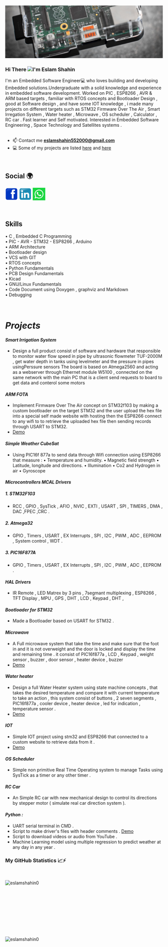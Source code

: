 
![Banner](https://github.com/eslamshahin0/eslamshahin0/blob/main/cover.jpg)


<!-- welcome message -->
### Hi There <img src="https://media.giphy.com/media/hvRJCLFzcasrR4ia7z/giphy.gif" width="25px">I'm Eslam Shahin 
<!-- ### Hi there 👋<img src="https://media.giphy.com/media/hvRJCLFzcasrR4ia7z/giphy.gif" width="25px"> -->


I'm an Embedded Software Engineer💻 who loves building and developing Embedded solutions️.Undergraduate with a solid knowledge and experience in embedded software development. Worked on PIC , ESP8266 , AVR & ARM based targets , familiar with RTOS concepts and Bootloader Design , good at Software design , and have some IOT knowledge , i made many projects on different targets such as STM32 Firmware Over The Air , Smart Irregation System , Water heater , Microwave , OS scheduler , Calculator  , RC car .
Fast learner and Self motivated.
Interested in Embedded Software Engineering , Space Technology and Satellites systems .
<br />
<br />

- 📫 Contact me **eslamshahin552000@gmail.com**
- 💻 Some of my projects are listed  [here](https://github.com/eslamshahin0?tab=repositories) and [here](https://www.linkedin.com/in/eslamshahin0/) 
 <br />

## Social 🌍

<p align="left">
<a href="https://www.facebook.com/eslamshahin0/" height="40px" width="40px" target="_blank"  rel="noreferrer noopener" title="Facebook" aria-label="Facebook"><img src="https://github.com/eslamshahin0/eslamshahin0/blob/main/facebook.svg" alt="facebook" height="40" width="40" /></a>
<a href="https://www.linkedin.com/in/eslamshahin0/"  height="40px" width="40px"  target="_blank"  rel="noreferrer noopener" title="Linkedin" aria-label="Linkedin"><img src="https://github.com/eslamshahin0/eslamshahin0/blob/main/linkedin.svg" alt="linkedin" height="40" width="40" /></a>
<a href="http://wa.me/+201204106710" height="40px" width="40px" target="_blank"  rel="noreferrer noopener" title="WhatsApp" aria-label="WhatsApp"><img src="whats.png" alt="WhatsApp" height="40" width="40" /></a>

</p>
<br />


## Skills
• C , Embedded C Programming <br />
• PIC - AVR - STM32 - ESP8266 , Arduino <br />
• ARM Architecture <br />
• Bootloader design<br />
• VCS with GIT <br />
• RTOS concepts<br />
• Python Fundamentals<br />
• PCB Design Fundamentals<br />
• Kicad<br />
• GNU/Linux Fundamentals<br />
• Code Document using Doxygen , graphviz and Markdown <br />
• Debugging<br />
<br />
<br />
# ***Projects***
#### *Smart Irrigation System*
- Design a full product consist of software and hardware that responsible to monitor water flow speed in pipe by ultrasonic
flowmeter TUF-2000M , get water depth in tanks using levelmeter and the pressure in pipes usingPerssure sensors
The board is based on Atmega2560 and acting as a webserver through Ethernet module W5100 , connected on the same
network with the main PC that is a client send requests to board to get data and conterol some motors

#### *ARM FOTA*
- Implement Firmware Over The Air concept on STM32f103 by making a custom bootloader on the target
STM32 and the user upload the hex file into a special self made website with hosting then the ESP8266
connect to any wifi to to retrieve the uploaded hex file then sending records through USART to STM32.
- [Demo](https://www.linkedin.com/posts/eslamshahin0_arm-ota-stm32-activity-6729375041198272513-OhdX)

#### *Simple Weather CubeSat*
- Using PIC16f 877a to send data through Wifi connection using ESP8266 that measure :
• Temperature and humidity.              • Magnetic field strength
• Latitude, longitude and directions.    • Illumination
• Co2 and Hydrogen in air                • Gyroscope

#### *Microcontrollers MCAL Drivers*
##### *1. STM32F103*
- RCC , GPIO , SysTick , AFIO , NVIC , EXTI , USART , SPI , TIMERS , DMA , DAC ,FPEC ,CRC .
##### *2. Atmega32*
- GPIO , Timers , USART , EX Interrupts , SPI , I2C , PWM , ADC , EEPROM , System control , WDT .
#####   *3. PIC16F877A*
- GPIO , Timers , USART , EX Interrupts , SPI , I2C , PWM , ADC , EEPROM .

#### *HAL Drivers*
-  IR Remote , LED Matrex by 3 pins , 7segmant multiplexing , ESP8266 , TFT Display , MPU , GPS , DHT , LCD , Keypad ,
DHT ,

#### *Bootloader for STM32*
- Made a Bootloader based on USART for STM32 .

#### *Microwave*
- A Full microwave system that take the time and make sure that the foot in and it is not overweight and the door is locked
and display the time and remaining time .
it consist of PIC16f877a , LCD , Keypad , weight sensor , buzzer , door sensor , heater device , buzzer
- [Demo](https://www.linkedin.com/posts/eslamshahin0_embeddedsystems-embedded-pic-activity-6668366472512966656-ZK6J)

#### *Water heater*
- Design a full Water Heater system using state machine concepts , that takes the desired temperature and compare it with
current temperature to take an action , this system consist of buttons , 2 seven segments , PIC16f877a , cooler device ,
heater device , led for indication , temperature sensor .
- [Demo](https://www.linkedin.com/posts/eslamshahin0_embedded-embeddedsystems-pic16f877a-activity-6689585885668773888-4Aie)

#### *IOT*
- Simple IOT project using stm32 and ESP8266 that connected to a custom website to retrieve data from it .
- [Demo](https://www.linkedin.com/posts/eslamshahin0_embdded-arm-iot-activity-6721052696205369344-2DMN)

#### *OS Scheduler*
- Simple non primitive Real Time Operating system to manage Tasks using SysTick as a timer or any other timer .

#### *RC Car*
- An Simple RC car with new mechanical design to control its directions by stepper motor ( simulate real car direction
system ).

#### *Python :*
-  UART serial terminal in CMD .
- Script to make driver's files with header comments . [Demo](https://www.linkedin.com/posts/eslamshahin0_python3-tool-embedded-activity-6746809055748071424-bDgK)
- Script to download videos or audio from YouTube .
- Machine Learning model using multiple regression to predict weather at any day in any year .


### <b>My GitHub Statistics 📈⚡</b>
<br />
<p align="left">
<img width="400" align="left" height="180" align="center" src="https://github-readme-streak-stats.herokuapp.com/?user=eslamshahin0&" alt="eslamshahin0" />
<img width="400" align="left" height="180" align="center" src="https://github-readme-stats.vercel.app/api?username=eslamshahin0&show_icons=true&locale=en" alt="eslamshahin0" />
</p>

